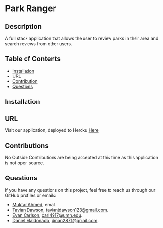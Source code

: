 # Park Ranger
  
## Description
A full stack application that allows the user to review parks in their area and search reviews from other users.

## Table of Contents
- [Installation](#installation)
- [URL](#usage)
- [Contribution](#contributing)
- [Questions](#questions)


## Installation


## URL
Visit our application, deployed to Heroku [Here]()

## Contributions
No Outside Contributions are being accepted at this time as this application is not open source.

## Questions
If you have any questions on this project, feel free to reach us through our GitHub profiles or emails:
- [Muktar Ahmed](https://github.com/mukey6), email.
- [Tavian Dawson](https://github.com/TavianJD), tavianjdawson123@gmail.com.
- [Evan Carlson](https://github.com/epc318), carl4917@umn.edu.
- [Daniel Maldonado](https://github.com/DanielMald), dman2871@gmail.com.

